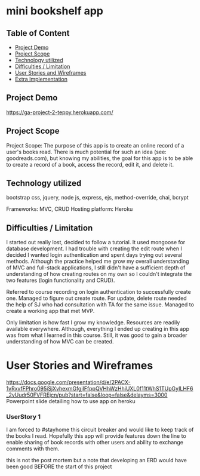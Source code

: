 # mini bookshelf app

## Table of Content
- [Project Demo](#Project-Demo)
- [Project Scope](#Project-Scope)
- [Technology utilized](#Technology-utilized)
- [Difficulties / Limitation](#Difficulties-/-Limitation)
- [User Stories and Wireframes](#User-Stories-and-Wireframes)
- [Extra Implementation](#Extra-Implementation)

## Project Demo
https://ga-project-2-teppy.herokuapp.com/

## Project Scope
Project Scope:
The purpose of this app is to create an online record of a user's books read. There is much potential for such an idea (see: goodreads.com), but knowing my abilities, the goal for this app is to be able to create a record of a book, access the record, edit it, and delete it.

## Technology utilized 
bootstrap css, jquery, node js, express, ejs, method-override, chai, bcrypt

Frameworks: MVC, CRUD 
Hosting platform: Heroku

## Difficulties / Limitation
I started out really lost, decided to follow a tutorial. It used mongoose for database development. I had trouble with creating the edit route when I decided I wanted login authentication and spent days trying out several methods. Although the practice helped me grow my overall understanding of MVC and full-stack applications, I still didn't have a sufficient depth of understanding of how creating routes on my own so I couldn't integrate the two features (login functionality and CRUD).

Referred to course recording on login authentication to successfully create one. Managed to figure out create route. For update, delete route needed the help of SJ who had consultation with TA for the same issue. Managed to create a working app that met MVP. 

Only limitation is how fast I grow my knowledge. Resources are readily available everywhere. Although, everything I ended up creating in this app was from what I learned in this course. Still, it was good to gain a broader understanding of how MVC can be created.

# User Stories and Wireframes

https://docs.google.com/presentation/d/e/2PACX-1vRxvfFPhro095iSjXvhexmGfgjIFfppQVHhWzHhiUXL0f11tWhS1TUpGyILHF6_2vUudr50FVFREjcn/pub?start=false&loop=false&delayms=3000
Powerpoint slide detailing how to use app on heroku

### UserStory 1
I am forced to #stayhome this circuit breaker and would like to keep track of the books I read. Hopefully this app will provide features down the line to enable sharing of book records with other users and ability to exchange comments with them.


this is not the post mortem but a note that developing an ERD would have been good BEFORE the start of this project
